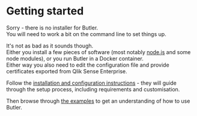 # Getting started

Sorry - there is no installer for Butler.  
You will need to work a bit on the command line to set things up.  

It's not as bad as it sounds though.  
Either you install a few pieces of software (most notably [node.js](https://nodejs.org/en/) and some node modules), or you run Butler in a Docker container.  
Either way you also need to edit the configuration file and provide certificates exported from Qlik Sense Enterprise.

Follow the [installation and configuration instructions](install-config.md) - they will guide through the setup process, including requirements and customisation.

Then browse through [the examples](sample-code.md) to get an understanding of how to use Butler.
